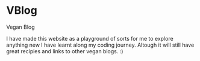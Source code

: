 # VBlog
Vegan Blog

I have made this website as a playground of sorts for me to explore anything new I have learnt along my coding journey.
Altough it will still have great recipies and links to other vegan blogs. :)
